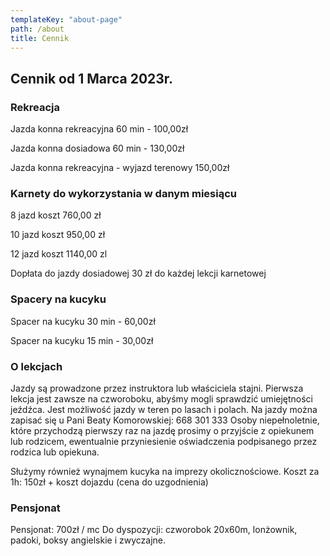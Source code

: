 ```yaml
---
templateKey: "about-page"
path: /about
title: Cennik
---
```


## Cennik od 1 Marca 2023r.

### Rekreacja

Jazda konna rekreacyjna 60 min - 100,00zł

Jazda konna dosiadowa 60 min - 130,00zł

Jazda konna rekreacyjna - wyjazd terenowy 150,00zł

### Karnety do wykorzystania w danym miesiącu

8 jazd koszt 760,00 zł

10 jazd koszt 950,00 zł

12 jazd koszt 1140,00 zl

Dopłata do jazdy dosiadowej 30 zł do każdej lekcji karnetowej

### Spacery na kucyku

Spacer na kucyku 30 min - 60,00zł

Spacer na kucyku 15 min - 30,00zł

<!-- ## Cennik do końca Marca

### Rekreacja

Jazda konna rekreacyjna 60 min -70,00zł

Jazda konna rekreacyjna 30 min -40,00zł

Jazda konna rekreacyjna - wyjazd terenowy 100,00zł / godz

### Karnety do wykorzystania w danym miesiącu

8 jazd koszt 510,00 zł

10 jazd koszt 630,00 zł

12 jazd koszt 760,00 zl

### Spacery na kucyku

Spacer na kucyku 30 min - 40,00zł

Spacer na kucyku 15 min - 20,00zł -->

### O lekcjach

Jazdy są prowadzone przez instruktora lub właściciela stajni. Pierwsza lekcja jest zawsze na czworoboku, abyśmy mogli sprawdzić umiejętności jeźdźca. Jest możliwość jazdy w teren po lasach i polach. Na jazdy można zapisać się u Pani Beaty Komorowskiej: 668 301 333
Osoby niepełnoletnie, które przychodzą pierwszy raz na jazdę prosimy o przyjście z opiekunem lub rodzicem, ewentualnie przyniesienie oświadczenia podpisanego przez rodzica lub opiekuna.

Służymy również wynajmem kucyka na imprezy okolicznościowe.
Koszt za 1h: 150zł + koszt dojazdu (cena do uzgodnienia)

### Pensjonat

Pensjonat: 700zł / mc
Do dyspozycji: czworobok 20x60m, lonżownik, padoki, boksy angielskie i zwyczajne.
